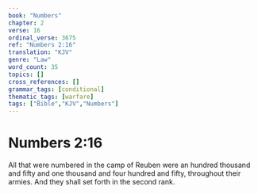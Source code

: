 ```yaml
---
book: "Numbers"
chapter: 2
verse: 16
ordinal_verse: 3675
ref: "Numbers 2:16"
translation: "KJV"
genre: "Law"
word_count: 35
topics: []
cross_references: []
grammar_tags: [conditional]
thematic_tags: [warfare]
tags: ["Bible","KJV","Numbers"]
---
```


# Numbers 2:16

All that were numbered in the camp of Reuben were an hundred thousand and fifty and one thousand and four hundred and fifty, throughout their armies. And they shall set forth in the second rank.
